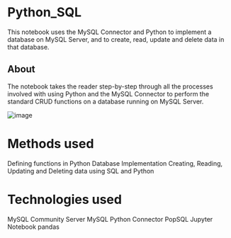 # Python_SQL
This notebook uses the MySQL Connector and Python to implement a database on MySQL Server, and to create, read, update and delete data in that database.
## About
The notebook takes the reader step-by-step through all the processes involved with using Python and the MySQL Connector to perform the standard CRUD functions on a database running on MySQL Server.

![image](https://user-images.githubusercontent.com/98434176/156659166-0f18fc5f-81bf-41e4-a485-371a7e55666b.png)

# Methods used
  Defining functions in Python
  Database Implementation
  Creating, Reading, Updating and Deleting data using SQL and Python
# Technologies used
  MySQL Community Server
  MySQL Python Connector
  PopSQL
  Jupyter Notebook
  pandas
